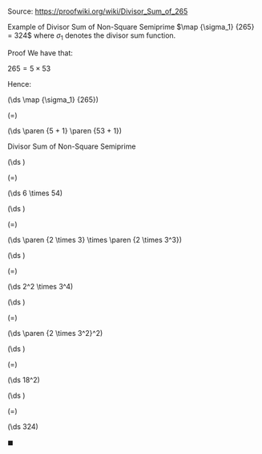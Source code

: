 # 

Source: https://proofwiki.org/wiki/Divisor_Sum_of_265

Example of Divisor Sum of Non-Square Semiprime
$\map {\sigma_1} {265} = 324$
where $\sigma_1$ denotes the divisor sum function.


Proof
We have that:

$265 = 5 \times 53$

Hence:














\(\ds \map {\sigma_1} {265}\)

\(=\)







\(\ds \paren {5 + 1} \paren {53 + 1}\)





Divisor Sum of Non-Square Semiprime














\(\ds \)

\(=\)







\(\ds 6 \times 54\)




















\(\ds \)

\(=\)







\(\ds \paren {2 \times 3} \times \paren {2 \times 3^3}\)




















\(\ds \)

\(=\)







\(\ds 2^2 \times 3^4\)




















\(\ds \)

\(=\)







\(\ds \paren {2 \times 3^2}^2\)




















\(\ds \)

\(=\)







\(\ds 18^2\)




















\(\ds \)

\(=\)







\(\ds 324\)









$\blacksquare$





